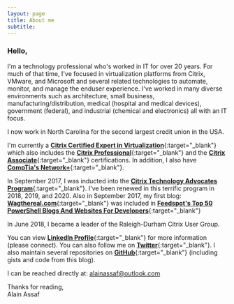 ```yaml
---
layout: page
title: About me
subtitle:
---
```


### Hello,


I'm a technology professional who's worked in IT for over 20 years. For much of that time, I've focused in virtualization platforms from Citrix, VMware, and Microsoft and several related technologies to automate, monitor, and manage the enduser experience. I've worked in many diverse environments such as architecture, small business, manufacturing/distribution, medical (hospital and medical devices), government (federal), and industrial (chemical and electronics) all with an IT focus.

I now work in North Carolina for the second largest credit union in the USA.

I'm currently a [**Citrix Certified Expert in Virtualization**](https://www.youracclaim.com/badges/078f2551-8cd9-41c9-bba6-453b8400b18e){:target="_blank"} which also includes the [**Citrix Professional**](https://www.youracclaim.com/badges/52d95745-96c1-4c32-a1e6-98f901536433){:target="_blank"} and the [**Citrix Associate**](https://www.youracclaim.com/badges/f64c03e7-8371-4ac5-bf55-409f402d23ca){:target="_blank"} certifications. In addition, I also have [**CompTia's Network+**](https://www.youracclaim.com/badges/d8f50606-7cff-456a-ad30-7b2f95f883df){:target="_blank"}.

In September 2017, I was inducted into the [**Citrix Technology Advocates Program**](https://www.citrix.com/community/cta/){:target="_blank"}. I've been renewed in this terrific program in 2018, 2019, and 2020. Also in September 2017, my first blog: [**Wagthereal.com**](https://wagthereal.com){:target="_blank"} was included in [**Feedspot's Top 50 PowerShell Blogs And Websites For Developers**](http://blog.feedspot.com/powershell_blogs/){:target="_blank"} 

In June 2018, I became a leader of the Raleigh-Durham Citrix User Group.

You can view [**LinkedIn Profile**](http://www.linkedin.com/in/alainassaf){:target="_blank"} for more information (please connect). You can also follow me on [**Twitter**](http://www.twitter.com/alainassaf){:target="_blank"}. I also maintain several repositories on [**GitHub**](https://github.com/alainassaf){:target="_blank"} (including gists and code from this blog).


I can be reached directly at: <alainassaf@outlook.com>


Thanks for reading,  
Alain Assaf
